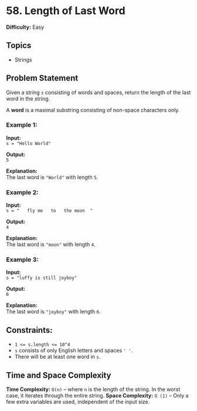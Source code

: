 # 58. Length of Last Word

**Difficulty:** Easy

## Topics
- Strings

## Problem Statement

Given a string `s` consisting of words and spaces, return the length of the last word in the string.

A **word** is a maximal substring consisting of non-space characters only.

### Example 1:

**Input:**  
`s = "Hello World"`

**Output:**  
`5`

**Explanation:**  
The last word is `"World"` with length `5`.

### Example 2:

**Input:**  
`s = "   fly me   to   the moon  "`

**Output:**  
`4`

**Explanation:**  
The last word is `"moon"` with length `4`.

### Example 3:

**Input:**  
`s = "luffy is still joyboy"`

**Output:**  
`6`

**Explanation:**  
The last word is `"joyboy"` with length `6`.

## Constraints:

- `1 <= s.length <= 10^4`
- `s` consists of only English letters and spaces `' '`.
- There will be at least one word in `s`.

## Time and Space Complexity

**Time Complexity:** 
`O(n)` – where `n` is the length of the string. In the worst case, it iterates through the entire string.
**Space Complexity:** `O
(1)` – Only a few extra variables are used, independent of the input size.